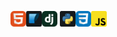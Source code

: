 <img src="imagens/HTML.svg" alt="Logo Python Dark" width="25px"><img src="imagens/sqlite.svg" alt="Logo Python Dark" width="25px"><img src="imagens/Django.svg" alt="Logo Python Dark" width="25px">
<img src="imagens/python.svg" alt="Logo Python Dark" width="25px"><img src="imagens/CSS.svg" alt="Logo Python Dark" width="25px"><img src="imagens/javascript.svg" alt="Logo Python Dark" width="25px">









